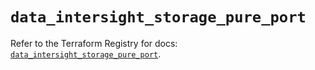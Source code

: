 # `data_intersight_storage_pure_port`

Refer to the Terraform Registry for docs: [`data_intersight_storage_pure_port`](https://registry.terraform.io/providers/ciscodevnet/intersight/1.0.71/docs/data-sources/storage_pure_port).
